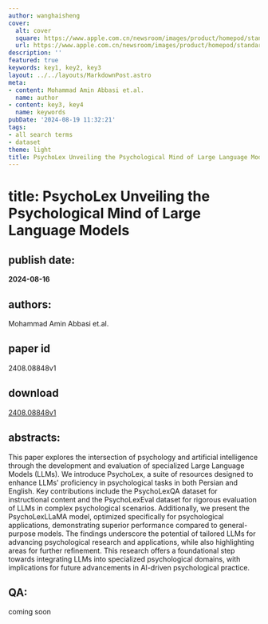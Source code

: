 ```yaml
---
author: wanghaisheng
cover:
  alt: cover
  square: https://www.apple.com.cn/newsroom/images/product/homepod/standard/Apple-HomePod-hero-230118_big.jpg.large_2x.jpg
  url: https://www.apple.com.cn/newsroom/images/product/homepod/standard/Apple-HomePod-hero-230118_big.jpg.large_2x.jpg
description: ''
featured: true
keywords: key1, key2, key3
layout: ../../layouts/MarkdownPost.astro
meta:
- content: Mohammad Amin Abbasi et.al.
  name: author
- content: key3, key4
  name: keywords
pubDate: '2024-08-19 11:32:21'
tags:
- all search terms
- dataset
theme: light
title: PsychoLex Unveiling the Psychological Mind of Large Language Models
---
```


# title: PsychoLex Unveiling the Psychological Mind of Large Language Models 
## publish date: 
**2024-08-16** 
## authors: 
  Mohammad Amin Abbasi et.al. 
## paper id
2408.08848v1
## download
[2408.08848v1](http://arxiv.org/abs/2408.08848v1)
## abstracts:
This paper explores the intersection of psychology and artificial intelligence through the development and evaluation of specialized Large Language Models (LLMs). We introduce PsychoLex, a suite of resources designed to enhance LLMs' proficiency in psychological tasks in both Persian and English. Key contributions include the PsychoLexQA dataset for instructional content and the PsychoLexEval dataset for rigorous evaluation of LLMs in complex psychological scenarios. Additionally, we present the PsychoLexLLaMA model, optimized specifically for psychological applications, demonstrating superior performance compared to general-purpose models. The findings underscore the potential of tailored LLMs for advancing psychological research and applications, while also highlighting areas for further refinement. This research offers a foundational step towards integrating LLMs into specialized psychological domains, with implications for future advancements in AI-driven psychological practice.
## QA:
coming soon
